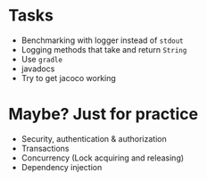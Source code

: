 # Tasks
* Benchmarking with logger instead of `stdout`
* Logging methods that take and return `String`
* Use `gradle`
* javadocs
* Try to get jacoco working

# Maybe? Just for practice
* Security, authentication & authorization
* Transactions
* Concurrency (Lock acquiring and releasing)
* Dependency injection

